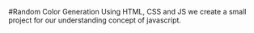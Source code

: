 #Random Color Generation 
Using HTML, CSS and JS we create a small project for our understanding concept of javascript.
